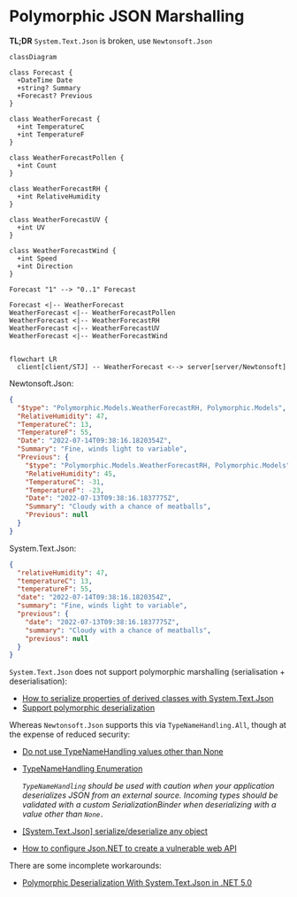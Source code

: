 # Polymorphic JSON Marshalling
**TL;DR** `System.Text.Json` is broken, use `Newtonsoft.Json`

```mermaid
classDiagram

class Forecast {
  +DateTime Date
  +string? Summary
  +Forecast? Previous
}

class WeatherForecast {
  +int TemperatureC
  +int TemperatureF
}

class WeatherForecastPollen {
  +int Count
}

class WeatherForecastRH {
  +int RelativeHumidity
}

class WeatherForecastUV {
  +int UV
}

class WeatherForecastWind {
  +int Speed
  +int Direction
}

Forecast "1" --> "0..1" Forecast

Forecast <|-- WeatherForecast
WeatherForecast <|-- WeatherForecastPollen
WeatherForecast <|-- WeatherForecastRH
WeatherForecast <|-- WeatherForecastUV
WeatherForecast <|-- WeatherForecastWind

```

```mermaid

flowchart LR
  client[client/STJ] -- WeatherForecast <--> server[server/Newtonsoft]

```

Newtonsoft.Json:
```json
{
  "$type": "Polymorphic.Models.WeatherForecastRH, Polymorphic.Models",
  "RelativeHumidity": 47,
  "TemperatureC": 13,
  "TemperatureF": 55,
  "Date": "2022-07-14T09:38:16.1820354Z",
  "Summary": "Fine, winds light to variable",
  "Previous": {
    "$type": "Polymorphic.Models.WeatherForecastRH, Polymorphic.Models",
    "RelativeHumidity": 45,
    "TemperatureC": -31,
    "TemperatureF": -23,
    "Date": "2022-07-13T09:38:16.1837775Z",
    "Summary": "Cloudy with a chance of meatballs",
    "Previous": null
  }
}
```

System.Text.Json:
```json
{
  "relativeHumidity": 47,
  "temperatureC": 13,
  "temperatureF": 55,
  "date": "2022-07-14T09:38:16.1820354Z",
  "summary": "Fine, winds light to variable",
  "previous": {
    "date": "2022-07-13T09:38:16.1837775Z",
    "summary": "Cloudy with a chance of meatballs",
    "previous": null
  }
}

```

`System.Text.Json` does not support polymorphic marshalling (serialisation + deserialisation): 
* [How to serialize properties of derived classes with System.Text.Json](https://docs.microsoft.com/en-us/dotnet/standard/serialization/system-text-json-polymorphism)
* [Support polymorphic deserialization](https://docs.microsoft.com/en-us/dotnet/standard/serialization/system-text-json-converters-how-to?pivots=dotnet-6-0#support-polymorphic-deserialization)

Whereas `Newtonsoft.Json` supports this via `TypeNameHandling.All`, though at the expense of reduced security:
* [Do not use TypeNameHandling values other than None](https://docs.microsoft.com/en-us/dotnet/fundamentals/code-analysis/quality-rules/ca2326)
* [TypeNameHandling Enumeration](https://www.newtonsoft.com/json/help/html/T_Newtonsoft_Json_TypeNameHandling.htm)

  _`TypeNameHandling` should be used with caution when your application deserializes JSON from an external source. Incoming types should be validated with a custom SerializationBinder when deserializing with a value other than `None.`_

* [[System.Text.Json] serialize/deserialize any object](https://github.com/dotnet/runtime/issues/30969#issuecomment-535779492)
* [How to configure Json.NET to create a vulnerable web API](https://www.alphabot.com/security/blog/2017/net/How-to-configure-Json.NET-to-create-a-vulnerable-web-API.html)

There are some incomplete workarounds:
* [Polymorphic Deserialization With System.Text.Json in .NET 5.0](https://badecho.com/index.php/2020/12/04/polymorphic-json-deserialization/)


